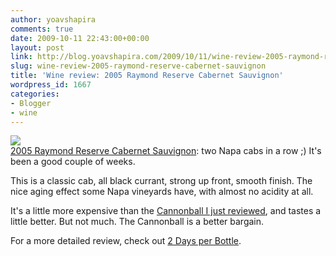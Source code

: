 ```yaml
---
author: yoavshapira
comments: true
date: 2009-10-11 22:43:00+00:00
layout: post
link: http://blog.yoavshapira.com/2009/10/11/wine-review-2005-raymond-reserve-cabernet-sauvignon/
slug: wine-review-2005-raymond-reserve-cabernet-sauvignon
title: 'Wine review: 2005 Raymond Reserve Cabernet Sauvignon'
wordpress_id: 1667
categories:
- Blogger
- wine
---
```


[![](http://edge-images.snooth.com/wine/7/2/8/wine_1152082.jpeg)](http://edge-images.snooth.com/wine/7/2/8/wine_1152082.jpeg)  
[2005 Raymond Reserve Cabernet Sauvignon](http://www.snooth.com/wine/raymond-reserve-napa-cabernet-sauvignon-2005/): two Napa cabs in a row ;)  It's been a good couple of weeks.

  


This is a classic cab, all black currant, strong up front, smooth finish.  The nice aging effect some Napa vineyards have, with almost no acidity at all.

  


It's a little more expensive than the [Cannonball I just reviewed](http://yoavs.blogspot.com/2009/10/wine-review-2006-cannonball-cabernet.html), and tastes a little better.  But not much.  The Cannonball is a better bargain.

  


For a more detailed review, check out [2 Days per Bottle](http://2daysperbottle.blogspot.com/2008/07/raymond-cabernet-sauvignon-reserve-2005.html).

  


  


  


  

